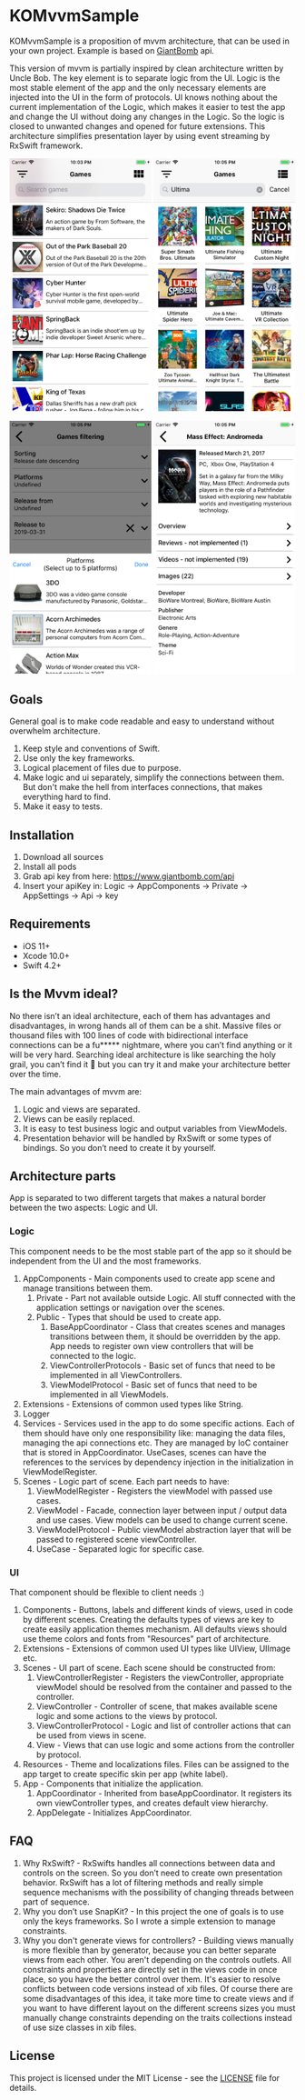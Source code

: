 # KOMvvmSample

KOMvvmSample is a proposition of mvvm architecture, that can be used in your own project. Example is based on [GiantBomb](https://www.giantbomb.com/api) api.

This version of mvvm is partially inspired by clean architecture written by Uncle Bob. The key element is to separate logic from the UI. Logic is the most stable element of the app and the only necessary elements are injected into the UI in the form of protocols. UI knows nothing about the current implementation of the Logic, which makes it easier to test the app and change the UI without doing any changes in the Logic. So the logic is closed to unwanted changes and opened for future extensions. This architecture simplifies presentation layer by using event streaming by RxSwift framework. 

<p align="center">
<img src="ReadmeImages/GamesList.png" width="250">
<img src="ReadmeImages/GamesCollection.png" width="250">

</p>
<p align="center">
<img src="ReadmeImages/GamesFilters.png" width="250">
<img src="ReadmeImages/GameDetails.png" width="250">
</p>

## Goals

General goal is to make code readable and easy to understand without overwhelm architecture.

1. Keep style and conventions of Swift.
2. Use only the key frameworks.
3. Logical placement of files due to purpose.
4. Make logic and ui separately, simplify the connections between them. But don't make the hell from interfaces connections, that makes everything hard to find.
5. Make it easy to tests.

## Installation

1. Download all sources
2. Install all pods
3. Grab api key from here: https://www.giantbomb.com/api
4. Insert your apiKey in: 
    Logic -> AppComponents -> Private -> AppSettings -> Api -> key
    
## Requirements
    
* iOS 11+
* Xcode 10.0+
* Swift 4.2+
    
##  Is the Mvvm ideal? 
    
No there isn’t an ideal architecture, each of them has advantages and disadvantages, in wrong hands all of them can be a shit. Massive files or thousand files with 100 lines of code with bidirectional interface connections can be a fu***** nightmare, where you can’t find anything or it will be very hard. Searching ideal architecture is like searching the holy grail, you can’t find it 🙂 but you can try it and make your architecture better over the time. 

The main advantages of mvvm are: 

1. Logic and views are separated.
2. Views can be easily replaced. 
3. It is easy to test business logic and output variables from ViewModels.
4. Presentation behavior will be handled by RxSwift or some types of bindings. So you don’t need to create it by yourself.
    
## Architecture parts

App is separated to two different targets that makes a natural border between the two aspects: Logic and UI. 

### Logic
This component needs to be the most stable part of the app so it should be independent from the UI and the most frameworks. 

1. AppComponents - Main components used to create app scene and manage transitions between them.
    1. Private - Part not available outside Logic. All stuff connected with the application settings or navigation over the scenes.
    2. Public - Types that should be used to create app.
        1. BaseAppCoordinator - Class that creates scenes and manages transitions between them, it should be overridden by the app. App needs to register own view controllers that will be connected to the logic.
        2. ViewControllerProtocols - Basic set of funcs that need to be implemented in all ViewControllers.
        3. ViewModelProtocol - Basic set of funcs that need to be implemented in all ViewModels.
2. Extensions - Extensions of common used types like String.
3. Logger
4. Services - Services used in the app to do some specific actions. Each of them should have only one responsibility like: managing the data files, managing the api connections etc. They are managed by IoC container that is stored in AppCoordinator. UseCases, scenes can have the references to the services by dependency injection in the initialization in ViewModelRegister.
5. Scenes - Logic part of scene. Each part needs to have:
    1. ViewModelRegister - Registers the viewModel with passed use cases.
    2. ViewModel - Facade, connection layer between input / output data and use cases. View models can be used to change current scene.
    3. ViewModelProtocol - Public viewModel abstraction layer that will be passed to registered scene viewController.
    4. UseCase - Separated logic for specific case.
        
### UI
That component should be flexible to client needs :) 

1. Components - Buttons, labels and different kinds of views, used in code by different scenes. Creating the defaults types of views are key to create easily application themes mechanism. All defaults views should use theme colors and fonts from "Resources" part of architecture.
2. Extensions - Extensions of common used UI types like UIView, UIImage etc.
3. Scenes - UI part of scene. Each scene should be constructed from:
    1. ViewControllerRegister - Registers the viewController, appropriate viewModel should be resolved from the container and passed to the controller.
    2. ViewController - Controller of scene, that makes available scene logic and some actions to the views by protocol.
    2. ViewControllerProtocol - Logic and list of controller actions that can be used from views in scene.
    3. View - Views that can use logic and some actions from the controller by protocol.
4. Resources - Theme and localizations files. Files can be assigned to the app target to create specific skin per app (white label).
5. App  - Components that initialize the application.
    1. AppCoordinator - Inherited from baseAppCoordinator. It registers its own viewController types, and creates default view hierarchy.
    2. AppDelegate - Initializes AppCoordinator.

## FAQ

1. Why RxSwift? - RxSwifts handles all connections between data and controls on the screen. So you don’t need to create own presentation behavior. RxSwift has a lot of filtering methods and really simple sequence mechanisms with the possibility of changing threads between part of sequence. 
2. Why you don’t use SnapKit? - In this project the one of goals is to use only the keys frameworks. So I wrote a simple extension to manage constraints.
3. Why you don't generate views for controllers? - Building views manually is more flexible than by generator, because you can better separate views from each other. You aren't depending on the controls outlets. All constraints and properties are directly set in the views code in once place, so you have the better control over them. It's easier to resolve conflicts between code versions instead of xib files. Of course there are some disadvantages of this idea, it take more time to create views and if you want to have different layout on the different screens sizes you must manually change constraints depending on the traits collections instead of use size classes in xib files.

## License

This project is licensed under the MIT License - see the [LICENSE](LICENSE) file for details.
